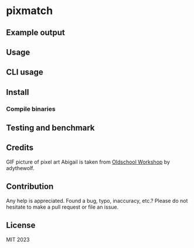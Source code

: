 # pixmatch

## Example output

## Usage

## CLI usage

## Install

### Compile binaries

## Testing and benchmark

## Credits

GIF picture of pixel art Abigail is taken from
[Oldschool Workshop](http://adythewolf-play.blogspot.com/) by adythewolf.

## Contribution

Any help is appreciated. Found a bug, typo, inaccuracy, etc.? Please do not
hesitate to make a pull request or file an issue.

## License

MIT 2023
